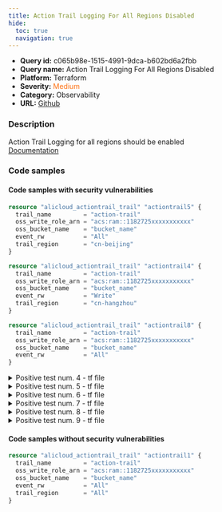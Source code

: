 ```yaml
---
title: Action Trail Logging For All Regions Disabled
hide:
  toc: true
  navigation: true
---
```


<style>
  .highlight .hll {
    background-color: #ff171742;
  }
  .md-content {
    max-width: 1100px;
    margin: 0 auto;
  }
</style>

-   **Query id:** c065b98e-1515-4991-9dca-b602bd6a2fbb
-   **Query name:** Action Trail Logging For All Regions Disabled
-   **Platform:** Terraform
-   **Severity:** <span style="color:#ff7213">Medium</span>
-   **Category:** Observability
-   **URL:** [Github](https://github.com/Checkmarx/kics/tree/master/assets/queries/terraform/alicloud/action_trail_logging_all_regions_disabled)

### Description
Action Trail Logging for all regions should be enabled<br>
[Documentation](https://registry.terraform.io/providers/aliyun/alicloud/latest/docs/resources/actiontrail_trail#trail_region)

### Code samples
#### Code samples with security vulnerabilities
```tf title="Positive test num. 1 - tf file" hl_lines="6"
resource "alicloud_actiontrail_trail" "actiontrail5" {
  trail_name         = "action-trail"
  oss_write_role_arn = "acs:ram::1182725xxxxxxxxxxx"
  oss_bucket_name    = "bucket_name"
  event_rw           = "All"
  trail_region       = "cn-beijing"
}

```
```tf title="Positive test num. 2 - tf file" hl_lines="5 6"
resource "alicloud_actiontrail_trail" "actiontrail4" {
  trail_name         = "action-trail"
  oss_write_role_arn = "acs:ram::1182725xxxxxxxxxxx"
  oss_bucket_name    = "bucket_name"
  event_rw           = "Write"
  trail_region       = "cn-hangzhou"
}

```
```tf title="Positive test num. 3 - tf file" hl_lines="1"
resource "alicloud_actiontrail_trail" "actiontrail8" {
  trail_name         = "action-trail"
  oss_write_role_arn = "acs:ram::1182725xxxxxxxxxxx"
  oss_bucket_name    = "bucket_name"
  event_rw           = "All"
}

```
<details><summary>Positive test num. 4 - tf file</summary>

```tf hl_lines="5 6"
resource "alicloud_actiontrail_trail" "actiontrail7" {
  trail_name         = "action-trail"
  oss_write_role_arn = "acs:ram::1182725xxxxxxxxxxx"
  oss_bucket_name    = "bucket_name"
  event_rw           = "Write"
  trail_region       = "cn-beijing"
}

```
</details>
<details><summary>Positive test num. 5 - tf file</summary>

```tf hl_lines="5 6"
resource "alicloud_actiontrail_trail" "actiontrail6" {
  trail_name         = "action-trail"
  oss_write_role_arn = "acs:ram::1182725xxxxxxxxxxx"
  oss_bucket_name    = "bucket_name"
  event_rw           = "Read"
  trail_region       = "cn-beijing"
}

```
</details>
<details><summary>Positive test num. 6 - tf file</summary>

```tf hl_lines="1"
resource "alicloud_actiontrail_trail" "actiontrail10" {
  trail_name         = "action-trail"
  oss_write_role_arn = "acs:ram::1182725xxxxxxxxxxx"
  trail_region       = "All"
}

```
</details>
<details><summary>Positive test num. 7 - tf file</summary>

```tf hl_lines="6"
resource "alicloud_actiontrail_trail" "actiontrail2" {
  trail_name         = "action-trail"
  oss_write_role_arn = "acs:ram::1182725xxxxxxxxxxx"
  oss_bucket_name    = "bucket_name"
  event_rw           = "All"
  trail_region       = "cn-hangzhou"
}

```
</details>
<details><summary>Positive test num. 8 - tf file</summary>

```tf hl_lines="1"
resource "alicloud_actiontrail_trail" "actiontrail9" {
  trail_name         = "action-trail"
  oss_write_role_arn = "acs:ram::1182725xxxxxxxxxxx"
  oss_bucket_name    = "bucket_name"
  trail_region       = "All"
}

```
</details>
<details><summary>Positive test num. 9 - tf file</summary>

```tf hl_lines="5 6"
resource "alicloud_actiontrail_trail" "actiontrail3" {
  trail_name         = "action-trail"
  oss_write_role_arn = "acs:ram::1182725xxxxxxxxxxx"
  oss_bucket_name    = "bucket_name"
  event_rw           = "Read"
  trail_region       = "cn-hangzhou"
}

```
</details>


#### Code samples without security vulnerabilities
```tf title="Negative test num. 1 - tf file"
resource "alicloud_actiontrail_trail" "actiontrail1" {
  trail_name         = "action-trail"
  oss_write_role_arn = "acs:ram::1182725xxxxxxxxxxx"
  oss_bucket_name    = "bucket_name"
  event_rw           = "All"
  trail_region       = "All"
}

```
